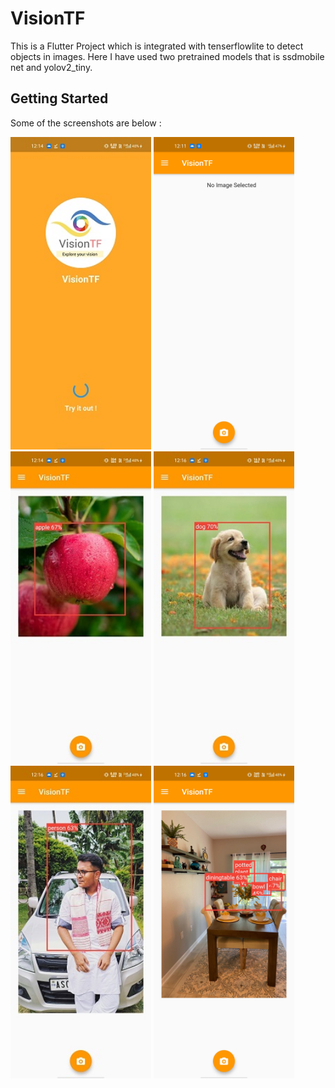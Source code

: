 # VisionTF

This is a  Flutter Project which is integrated with tenserflowlite to detect objects in images. Here I have used two pretrained models that is ssdmobile net and yolov2_tiny.

## Getting Started

Some of the screenshots are below :

<img src = "assets/2.jpg" height = 500> <img src = "assets/6.jpg" height = 500>  <img src = "assets/3.jpg" height = 500> <img src = "assets/4.jpg" height = 500>
<img src = "assets/5.jpg" height = 500>  <img src = "assets/1.jpg" height = 500>
